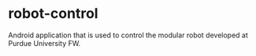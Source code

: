 # robot-control
Android application that is used to control the modular robot developed at Purdue University FW.
